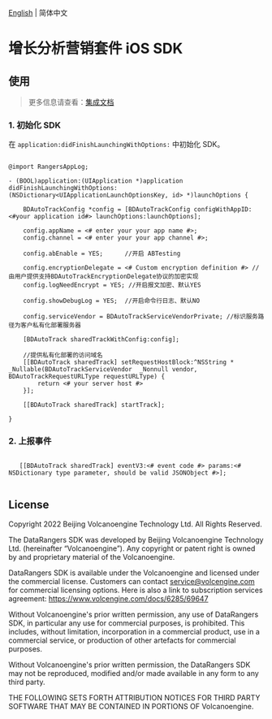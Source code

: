 [English](./README.md) | 简体中文

# 增长分析营销套件 iOS SDK

## 使用

> 更多信息请查看：[集成文档](https://www.volcengine.com/docs/6285/65978)

### 1. 初始化 SDK

在 `application:didFinishLaunchingWithOptions:` 中初始化 SDK。

```objc

@import RangersAppLog;

- (BOOL)application:(UIApplication *)application didFinishLaunchingWithOptions:(NSDictionary<UIApplicationLaunchOptionsKey, id> *)launchOptions {
    
    BDAutoTrackConfig *config = [BDAutoTrackConfig configWithAppID:<#your application id#> launchOptions:launchOptions];
    
    config.appName = <# enter your your app name #>;
    config.channel = <# enter your your app channel #>;

    config.abEnable = YES;      //开启 ABTesting
    
    config.encryptionDelegate = <# Custom encryption definition #> //由用户提供支持BDAutoTrackEncryptionDelegate协议的加密实现
    config.logNeedEncrypt = YES; //开启报文加密、默认YES

    config.showDebugLog = YES;  //开启命令行日志、默认NO

    config.serviceVendor = BDAutoTrackServiceVendorPrivate; //标识服务路径为客户私有化部署服务器

    [BDAutoTrack sharedTrackWithConfig:config];

    //提供私有化部署的访问域名
    [[BDAutoTrack sharedTrack] setRequestHostBlock:^NSString * _Nullable(BDAutoTrackServiceVendor  _Nonnull vendor, BDAutoTrackRequestURLType requestURLType) {
        return <# your server host #>
    }]; 
    
    [[BDAutoTrack sharedTrack] startTrack];
    
}

```

### 2. 上报事件

```objc

   [[BDAutoTrack sharedTrack] eventV3:<# event code #> params:<# NSDictionary type parameter, should be valid JSONObject #>];
 
```

## License

Copyright 2022 Beijing Volcanoengine Technology Ltd. All Rights Reserved.

The DataRangers SDK was developed by Beijing Volcanoengine Technology Ltd. (hereinafter “Volcanoengine”). Any copyright or patent right is owned by and proprietary material of the Volcanoengine.

DataRangers SDK is available under the Volcanoengine and licensed under the commercial license.  Customers can contact service@volcengine.com for commercial licensing options.  Here is also a link to subscription services agreement: https://www.volcengine.com/docs/6285/69647

Without Volcanoengine's prior written permission, any use of DataRangers SDK, in particular any use for commercial purposes, is prohibited. This includes, without limitation, incorporation in a commercial product, use in a commercial service, or production of other artefacts for commercial purposes.

Without Volcanoengine's prior written permission, the DataRangers SDK may not be reproduced, modified and/or made available in any form to any third party.

THE FOLLOWING SETS FORTH ATTRIBUTION NOTICES FOR THIRD PARTY SOFTWARE THAT MAY BE CONTAINED IN PORTIONS OF Volcanoengine.
